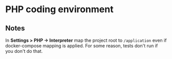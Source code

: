 # PHP coding environment

## Notes

In **Settings > PHP -> Interpreter** map the project root to `/application` even if docker-compose mapping is applied. For some reason, tests don't run if you don't do that.

